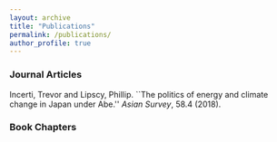 ```yaml
---
layout: archive
title: "Publications"
permalink: /publications/
author_profile: true
---
```


### Journal Articles

Incerti, Trevor and Lipscy, Phillip. ``The politics of energy and climate change in Japan under Abe.'' *Asian Survey*, 58.4 (2018).


### Book Chapters


